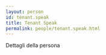 ```yaml
---
layout: person
id: tenant.speak
title: Tenant Speak
permalink: people/tenant.speak.html
---
```


Dettagli della persona